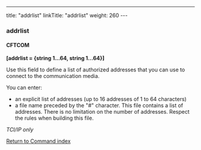 ---
title: "addrlist"
linkTitle: "addrlist"
weight: 260
---<span id="addrlist"></span>

### addrlist

#### CFTCOM

****[addrlist = {string 1...64, string 1...64}]****

Use this field to define a list of authorized addresses that you can
use to connect to the communication media.

You can enter:

- an explicit
    list of addresses (up to 16 addresses of 1 to 64 characters)
- a file name preceded
    by the "#" character. This file contains a list of addresses.
    There is no limitation on the number of addresses. Respect the rules
    when building this file.

*TCI/IP only*

[Return to Command index](../../)
